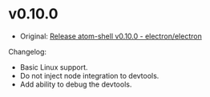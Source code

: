 # v0.10.0

* Original: [Release atom-shell v0.10.0 - electron/electron](https://github.com/electron/electron/releases/tag/v0.10.0)

Changelog:

* Basic Linux support.
* Do not inject node integration to devtools.
* Add ability to debug the devtools.
